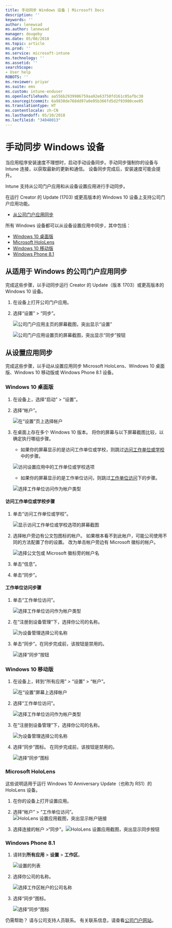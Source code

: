```yaml
---
title: 手动同步 Windows 设备 | Microsoft Docs
description: ''
keywords: ''
author: lenewsad
ms.author: lanewsad
manager: dougeby
ms.date: 05/08/2018
ms.topic: article
ms.prod: ''
ms.service: microsoft-intune
ms.technology: ''
ms.assetid: ''
searchScope:
- User help
ROBOTS: ''
ms.reviewer: priyar
ms.suite: ems
ms.custom: intune-enduser
ms.openlocfilehash: aa556b2939986759aa92e63750fd161c05afbc38
ms.sourcegitcommit: 6a9830de768dd97a0e95b366fd5d2f93980cee05
ms.translationtype: HT
ms.contentlocale: zh-CN
ms.lasthandoff: 05/10/2018
ms.locfileid: "34048013"
---
```

# <a name="sync-your-windows-device-manually"></a>手动同步 Windows 设备

当应用程序安装速度不理想时，启动手动设备同步。手动同步强制你的设备与 Intune 连接，以获取最新的更新和通信。 设备同步完成后，安装速度可能会提升。

Intune 支持从公司门户应用和从设备设置应用进行手动同步。 

在运行 Creator 的 Update (1703) 或更高版本的 Windows 10 设备上支持公司门户应用功能。 
* [从公司门户应用同步](#Sync-from-Company-Portal-app-for-Windows)  

所有 Windows 设备都可以从设备设置应用中同步，其中包括：

* [Windows 10 桌面版](#windows-10-desktop)  
* [Microsoft HoloLens](#microsoft-hololens)   
* [Windows 10 移动版](#windows-10-mobile)  
* [Windows Phone 8.1](#windows-phone-81)    

## <a name="sync-from-company-portal-app-for-windows"></a>从适用于 Windows 的公司门户应用同步
完成这些步骤，以手动同步运行 Creator 的 Update（版本 1703）或更高版本的 Windows 10 设备。

1.  在设备上打开公司门户应用。

2.  选择“设置” > “同步”。

    ![公司门户应用主页的屏幕截图，突出显示“设置”](./media/RS1_homePage_settings_04.png)  
    
    ![公司门户应用设置页的屏幕截图，突出显示“同步”按钮](./media/RS1_settingspage_sync05.png)    

## <a name="sync-from-settings-app"></a>从设置应用同步 
完成这些步骤，以手动从设置应用同步 Microsoft HoloLens、Windows 10 桌面版、Windows 10 移动版或 Windows Phone 8.1 设备。

### <a name="windows-10-desktop"></a>Windows 10 桌面版
1. 在设备上，选择“启动” > “设置”。

2. 选择“帐户”。

    ![在“设置”页上选择帐户](./media/win10pc-sync-2-settings-accounts.png)  

3. 在桌面上存在多个 Windows 10 版本。 将你的屏幕与以下屏幕截图比较，以确定执行哪组步骤。 

    * 如果你的屏幕显示的是访问工作单位或学校，则跳过[访问工作单位或学校](#access-work-or-school)中的步骤。

    ![访问设置应用中的工作单位或学校选项](./media/w10-enroll-rs1-connect-to-work-or-school.png)  

    * 如果你的屏幕显示的是工作单位访问，则跳过[工作单位访问](#work-access)下的步骤。  

    ![选择工作单位访问作为帐户类型](./media/win10pc-sync-3-work-access.png)

#### <a name="access-work-or-school-steps"></a>访问工作单位或学校步骤

1. 单击“访问工作单位或学校”。

    ![显示访问工作单位或学校选项的屏幕截图](./media/w10-enroll-rs1-connect-to-work-or-school.png)  

2. 选择帐户旁边有公文包图标的帐户。 如果根本看不到此帐户，可能公司使用不同的方法配置了你的设置。 改为单击帐户旁边有 Microsoft 徽标的帐户。

     ![选择公文包或 Microsoft 徽标旁的帐户名](./media/win10pc-rs1-sync-info-button.png)

3. 单击“信息”。 

4. 单击“同步”。 

#### <a name="work-access-steps"></a>工作单位访问步骤

1.  单击“工作单位访问”。

    ![选择工作单位访问作为帐户类型](./media/win10pc-sync-3-work-access.png)

2. 在“注册到设备管理”下，选择你公司的名称。

    ![为设备管理选择公司名称](./media/win10pc-sync-4-tap-com-name.png)

3. 单击“同步”。在同步完成前，该按钮是禁用的。

    ![选择“同步”按钮](./media/win10pc-sync-5-tap-sync.png)  


### <a name="windows-10-mobile"></a>Windows 10 移动版

   1. 在设备上，转到“所有应用” > “设置” > “帐户”。

       ![在“设置”屏幕上选择帐户](./media/win10m-sync-1-settings-accounts.png)

   2. 选择“工作单位访问”。

       ![选择工作单位访问作为帐户类型](./media/win10m-sync-2-work-access.png)

   3. 在“注册到设备管理”下，选择你公司的名称。

       ![为设备管理选择公司名称](./media/win10m-sync-3-tap-comp-name.png)

   4. 选择“同步”图标。 在同步完成前，该按钮是禁用的。

       ![选择“同步”图标](./media/win10m-sync-4-tap-sync.png)  
### <a name="microsoft-hololens"></a>Microsoft HoloLens  
这些说明适用于运行 Windows 10 Anniversary Update（也称为 RS1）的 HoloLens 设备。 
1.  在你的设备上打开设置应用。  

2.  选择“帐户” > “工作单位访问”。  
    ![HoloLens 设置应用截图，突出显示帐户链接](./media/RS1_holoLens_SettingsRS1_Accounts_06.png)  

3.  选择连接的帐户 >“同步”。![HoloLens 设置应用截图，突出显示同步按钮](./media/RS1_holoLens_SyncRS1_Sync_08.png)  

### <a name="windows-phone-81"></a>Windows Phone 8.1

1. 请转到**所有应用**  >  **设置**  >  **工作区**。

    ![设置的列表](./media/wp81-1-sync-settings-workplace.png)

2. 选择你公司的名称。

    ![选择工作区帐户的公司名称](./media/wp81-2-sync-tap-compname.png)

3. 选择“同步”图标。

    ![选择“同步”图标](./media/wp81-3-sync-tap-sync-button.png)

仍需帮助？ 请与公司支持人员联系。 有关联系信息，请查看[公司门户网站](https://portal.manage.microsoft.com#HelpDeskDialog)。

